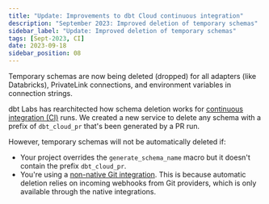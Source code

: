 ```yaml
---
title: "Update: Improvements to dbt Cloud continuous integration"
description: "September 2023: Improved deletion of temporary schemas"
sidebar_label: "Update: Improved deletion of temporary schemas"
tags: [Sept-2023, CI]
date: 2023-09-18
sidebar_position: 08
---
```


Temporary schemas are now being deleted (dropped) for all adapters (like Databricks), PrivateLink connections, and environment variables in connection strings. 

dbt Labs has rearchitected how schema deletion works for [continuous integration (CI)](/docs/deploy/continuous-integration) runs. We created a new service to delete any schema with a prefix of `dbt_cloud_pr` that's been generated by a PR run.

However, temporary schemas will not be automatically deleted if:
- Your project overrides the `generate_schema_name` macro but it doesn't contain the prefix `dbt_cloud_pr`. 
- You're using a [non-native Git integration](/docs/deploy/ci-jobs#trigger-a-ci-job-with-the-api). This is because automatic deletion relies on incoming webhooks from Git providers, which is only available through the native integrations.
